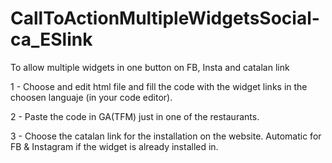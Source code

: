 # CallToActionMultipleWidgetsSocial-ca_ESlink

To allow multiple widgets in one button on FB, Insta and catalan link

1 - Choose and edit html file and fill the code with the widget links in the choosen languaje (in your code editor).

2 - Paste the code in GA(TFM) just in one of the restaurants.

3 - Choose the catalan link for the installation on the website. Automatic for FB & Instagram if the widget is already installed in.
